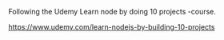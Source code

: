 Following the Udemy Learn node by doing 10 projects -course.

https://www.udemy.com/learn-nodejs-by-building-10-projects
